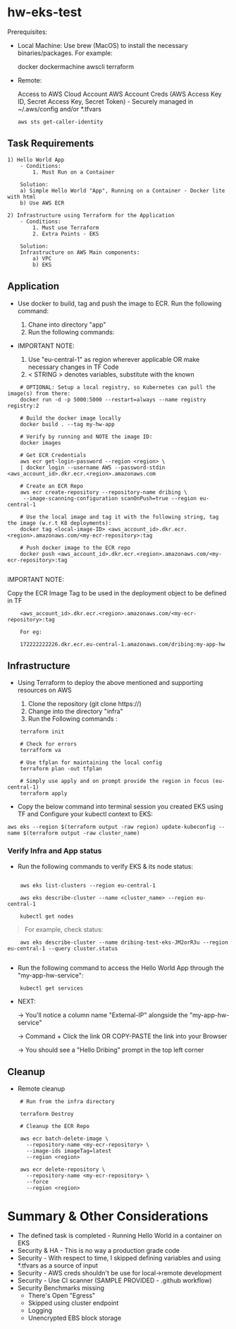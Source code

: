 # hw-eks-test

Prerequisites:

- Local Machine: Use brew (MacOS) to install the necessary binaries/packages. For example:

    docker
    dockermachine
    awscli
    terraform

- Remote:  

    Access to AWS Cloud Account
    AWS Account Creds (AWS Access Key ID, Secret Access Key, Secret Token) - Securely managed in ~/.aws/config and/or *.tfvars

    ``` aws sts get-caller-identity ```
## Task Requirements

    1) Hello World App
        - Conditions: 
            1. Must Run on a Container

        Solution: 
        a) Simple Hello World "App", Running on a Container - Docker lite with html
        b) Use AWS ECR

    2) Infrastructure using Terraform for the Application
        - Conditions:
            1. Must use Terraform
            2. Extra Points - EKS

        Solution:
        Infrastructure on AWS Main components:
            a) VPC
            b) EKS
    

## Application

- Use docker to build, tag and push the image to ECR. Run the following command:
    1) Chane into directory "app"
    2) Run the following commands:   

- IMPORTANT NOTE: 
    1) Use "eu-central-1" as region wherever applicable OR make necessary changes in TF Code
    2) < STRING > denotes variables, substitute with the known

```
    # OPTIONAL: Setup a local registry, so Kubernetes can pull the image(s) from there:
    docker run -d -p 5000:5000 --restart=always --name registry registry:2
```

```
    # Build the docker image locally
    docker build . --tag my-hw-app
    
    # Verify by running and NOTE the image ID:
    docker images

    # Get ECR Credentials    
    aws ecr get-login-password --region <region> \
    | docker login --username AWS --password-stdin <aws_account_id>.dkr.ecr.<region>.amazonaws.com

    # Create an ECR Repo
    aws ecr create-repository --repository-name dribing \
     --image-scanning-configuration scanOnPush=true --region eu-central-1

    # Use the local image and tag it with the following string, tag the image (w.r.t K8 deployments):
    docker tag <local-image-ID> <aws_account_id>.dkr.ecr.<region>.amazonaws.com/<my-ecr-repository>:tag

    # Push docker image to the ECR repo
    docker push <aws_account_id>.dkr.ecr.<region>.amazonaws.com/<my-ecr-repository>:tag
    

```


IMPORTANT NOTE:

Copy the ECR Image Tag to be used in the deployment object to be defined in TF

```
    <aws_account_id>.dkr.ecr.<region>.amazonaws.com/<my-ecr-repository>:tag 
    
    For eg:

    172222222226.dkr.ecr.eu-central-1.amazonaws.com/dribing:my-app-hw

```

## Infrastructure 
- Using Terraform to deploy the above mentioned and supporting resources on AWS

    1) Clone the repository (git clone https://)
    2) Change into the directory "infra"
    3) Run the Following commands :

```
    terraform init
    
    # Check for errors
    terrafform va
    
    # Use tfplan for maintaining the local config
    terraform plan -out tfplan

    # Simply use apply and on prompt provide the region in focus (eu-central-1)
    terraform apply

``` 

- Copy the below command into terminal session you created EKS using TF and Configure your kubectl context to EKS:

```
aws eks --region $(terraform output -raw region) update-kubeconfig --name $(terraform output -raw cluster_name)

```


### Verify Infra and App status

- Run the following commands to verify EKS & its node status:

```

    aws eks list-clusters --region eu-central-1

    aws eks describe-cluster --name <cluster_name> --region eu-central-1
    
    kubectl get nodes

```
> For example, check status:

```
    aws eks describe-cluster --name dribing-test-eks-JM2orR3u --region eu-central-1 --query cluster.status
   
```


- Run the following command to access the Hello World App through the "my-app-hw-service":

```
    kubectl get services

```

- NEXT: 

    -> You'll notice a column name "External-IP" alongside the "my-app-hw-service"

    -> Command + Click the link OR COPY-PASTE the link into your Browser
    
    -> You should see a "Hello Dribing" prompt in the top left corner


## Cleanup

- Remote cleanup

```
    # Run from the infra directory
    
    terraform Destroy

    # Cleanup the ECR Repo

    aws ecr batch-delete-image \
      --repository-name <my-ecr-repository> \
      --image-ids imageTag=latest
      --region <region>

    aws ecr delete-repository \
      --repository-name <my-ecr-repository> \
      --force
      --region <region>
```


# Summary & Other Considerations

- The defined task is completed - Running Hello World in a container on EKS
- Security & HA - This is no way a production grade code
- Security - With respect to time, I skipped defining variables and using *.tfvars as a source of input
- Security - AWS creds shouldn't be use for local->remote development
- Security - Use CI scanner (SAMPLE PROVIDED - .github workflow)
- Security Benchmarks missing
    - There's Open "Egress"
    - Skipped using cluster endpoint 
    - Logging
    - Unencrypted EBS block storage